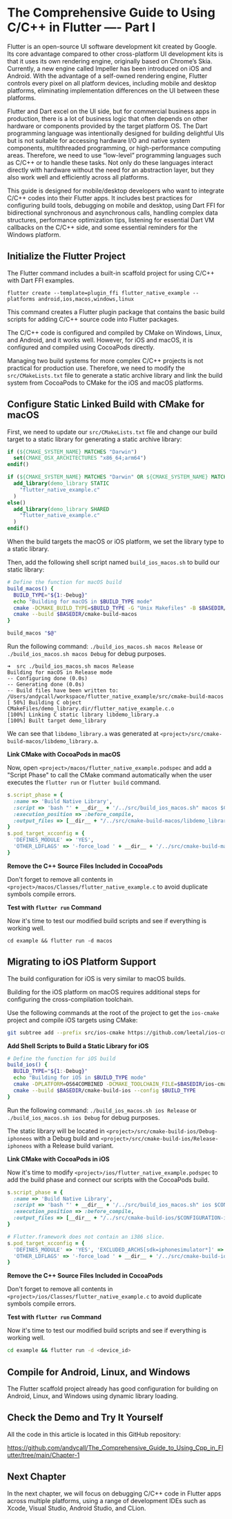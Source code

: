 # The Comprehensive Guide to Using C/C++ in Flutter —- Part I

Flutter is an open-source UI software development kit created by Google. Its core advantage compared to other cross-platform UI development kits is that it uses its own rendering engine, originally based on Chrome’s Skia. Currently, a new engine called Impeller has been introduced on iOS and Android. With the advantage of a self-owned rendering engine, Flutter controls every pixel on all platform devices, including mobile and desktop platforms, eliminating implementation differences on the UI between these platforms.

Flutter and Dart excel on the UI side, but for commercial business apps in production, there is a lot of business logic that often depends on other hardware or components provided by the target platform OS. The Dart programming language was intentionally designed for building delightful UIs but is not suitable for accessing hardware I/O and native system components, multithreaded programming, or high-performance computing areas. Therefore, we need to use “low-level” programming languages such as C/C++ or to handle these tasks. Not only do these languages interact directly with hardware without the need for an abstraction layer, but they also work well and efficiently across all platforms.

This guide is designed for mobile/desktop developers who want to integrate C/C++ codes into their Flutter apps. It includes best practices for configuring build tools, debugging on mobile and desktop, using Dart FFI for bidirectional synchronous and asynchronous calls, handling complex data structures, performance optimization tips, listening for essential Dart VM callbacks on the C/C++ side, and some essential reminders for the Windows platform.

## **Initialize the Flutter Project**

The Flutter command includes a built-in scaffold project for using C/C++ with Dart FFI examples.

```
flutter create --template=plugin_ffi flutter_native_example --platforms android,ios,macos,windows,linux
```

This command creates a Flutter plugin package that contains the basic build scripts for adding C/C++ source code into Flutter packages.

The C/C++ code is configured and compiled by CMake on Windows, Linux, and Android, and it works well. However, for iOS and macOS, it is configured and compiled using CocoaPods directly.

Managing two build systems for more complex C/C++ projects is not practical for production use. Therefore, we need to modify the `src/CMakeLists.txt` file to generate a static archive library and link the build system from CocoaPods to CMake for the iOS and macOS platforms.

## Configure Static Linked Build with CMake for macOS

First, we need to update our `src/CMakeLists.txt` file and change our build target to a static library for generating a static archive library:

```cmake
if (${CMAKE_SYSTEM_NAME} MATCHES "Darwin")
  set(CMAKE_OSX_ARCHITECTURES "x86_64;arm64")
endif()

if (${CMAKE_SYSTEM_NAME} MATCHES "Darwin" OR ${CMAKE_SYSTEM_NAME} MATCHES "iOS")
  add_library(demo_library STATIC
    "flutter_native_example.c"
  )
else()
  add_library(demo_library SHARED
    "flutter_native_example.c"
  )
endif()
```

When the build targets the macOS or iOS platform, we set the library type to a static library.

Then, add the following shell script named `build_ios_macos.sh` to build our static library:

```bash
# Define the function for macOS build
build_macos() {
  BUILD_TYPE="${1:-Debug}"
  echo "Building for macOS in $BUILD_TYPE mode"
  cmake -DCMAKE_BUILD_TYPE=$BUILD_TYPE -G "Unix Makefiles" -B $BASEDIR/cmake-build-macos -S $BASEDIR/
  cmake --build $BASEDIR/cmake-build-macos
}

build_macos "$@"
```

Run the following command: `./build_ios_macos.sh macos Release` or `./build_ios_macos.sh macos Debug` for debug purposes.

```
➜  src ./build_ios_macos.sh macos Release
Building for macOS in Release mode
-- Configuring done (0.0s)
-- Generating done (0.0s)
-- Build files have been written to: /Users/andycall/workspace/flutter_native_example/src/cmake-build-macos
[ 50%] Building C object CMakeFiles/demo_library.dir/flutter_native_example.c.o
[100%] Linking C static library libdemo_library.a
[100%] Built target demo_library
```

We can see that `libdemo_library.a` was generated at `<project>/src/cmake-build-macos/libdemo_library.a`.

**Link CMake with CocoaPods in macOS**

Now, open `<project>/macos/flutter_native_example.podspec` and add a "Script Phase" to call the CMake command automatically when the user executes the `flutter run` or `flutter build` command.

```ruby
s.script_phase = {
  :name => 'Build Native Library',
  :script => 'bash "' + __dir__ + '/../src/build_ios_macos.sh" macos $CONFIGURATION',
  :execution_position => :before_compile,
  :output_files => [__dir__ + "/../src/cmake-build-macos/libdemo_library.a"],
}
s.pod_target_xcconfig = {
  'DEFINES_MODULE' => 'YES',
  'OTHER_LDFLAGS' => '-force_load ' + __dir__ + '/../src/cmake-build-macos/libdemo_library.a',
}
```

**Remove the C++ Source Files Included in CocoaPods**

Don't forget to remove all contents in `<project>/macos/Classes/flutter_native_example.c` to avoid duplicate symbols compile errors.

**Test with `flutter run` Command**

Now it's time to test our modified build scripts and see if everything is working well.

```
cd example && flutter run -d macos
```

## Migrating to iOS Platform Support

The build configuration for iOS is very similar to macOS builds.

Building for the iOS platform on macOS requires additional steps for configuring the cross-compilation toolchain.

Use the following commands at the root of the project to get the `ios-cmake` project and compile iOS targets using CMake:

```bash
git subtree add --prefix src/ios-cmake https://github.com/leetal/ios-cmake.git master --squash
```

**Add Shell Scripts to Build a Static Library for iOS**

```bash
# Define the function for iOS build
build_ios() {
  BUILD_TYPE="${1:-Debug}"
  echo "Building for iOS in $BUILD_TYPE mode"
  cmake -DPLATFORM=OS64COMBINED -DCMAKE_TOOLCHAIN_FILE=$BASEDIR/ios-cmake/ios.toolchain.cmake -G "Xcode" -B $BASEDIR/cmake-build-ios -S $BASEDIR/
  cmake --build $BASEDIR/cmake-build-ios --config $BUILD_TYPE
}
```

Run the following command: `./build_ios_macos.sh ios Release` or `./build_ios_macos.sh ios Debug` for debug purposes.

The static library will be located in `<project>/src/cmake-build-ios/Debug-iphoneos` with a Debug build and `<project>/src/cmake-build-ios/Release-iphoneos` with a Release build variant.

**Link CMake with CocoaPods in iOS**

Now it's time to modify `<project>/ios/flutter_native_example.podspec` to add the build phase and connect our scripts with the CocoaPods build.

```ruby
s.script_phase = {
  :name => 'Build Native Library',
  :script => 'bash "' + __dir__ + '/../src/build_ios_macos.sh" ios $CONFIGURATION',
  :execution_position => :before_compile,
  :output_files => [__dir__ + "/../src/cmake-build-ios/$CONFIGURATION-iphoneos/libdemo_library.a"],
}

# Flutter.framework does not contain an i386 slice.
s.pod_target_xcconfig = {
  'DEFINES_MODULE' => 'YES', 'EXCLUDED_ARCHS[sdk=iphonesimulator*]' => 'i386',
  'OTHER_LDFLAGS' => '-force_load ' + __dir__ + '/../src/cmake-build-ios/$CONFIGURATION-iphoneos/libdemo_library.a',
}
```

**Remove the C++ Source Files Included in CocoaPods**

Don't forget to remove all contents in `<project>/ios/Classes/flutter_native_example.c` to avoid duplicate symbols compile errors.

**Test with `flutter run` Command**

Now it's time to test our modified build scripts and see if everything is working well.

```bash
cd example && flutter run -d <device_id>
```

## Compile for Android, Linux, and Windows

The Flutter scaffold project already has good configuration for building on Android, Linux, and Windows using dynamic library loading.

## Check the Demo and Try It Yourself

All the code in this article is located in this GitHub repository:

https://github.com/andycall/The_Comprehensive_Guide_to_Using_Cpp_in_Flutter/tree/main/Chapter-1

## Next Chapter

In the next chapter, we will focus on debugging C/C++ code in Flutter apps across multiple platforms, using a range of development IDEs such as Xcode, Visual Studio, Android Studio, and CLion.